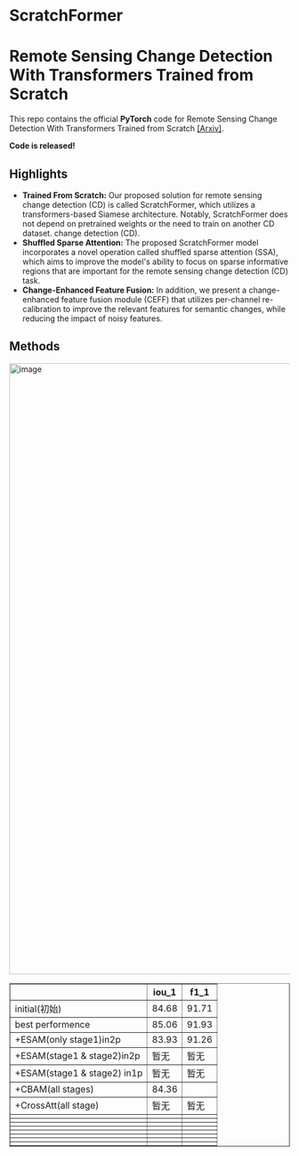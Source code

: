 # ScratchFormer

# Remote Sensing Change Detection With Transformers Trained from Scratch
This repo contains the official **PyTorch** code for Remote Sensing Change Detection With Transformers Trained from Scratch [[Arxiv]](https://arxiv.org/pdf/2304.06710.pdf). 

**Code is released!**

Highlights
-----------------
- **Trained From Scratch:** Our proposed solution for remote sensing change detection (CD) is called ScratchFormer, which utilizes a transformers-based Siamese architecture. Notably, ScratchFormer does not depend on pretrained weights or the need to train on another CD dataset.
change detection (CD).
- **Shuffled Sparse Attention:** The proposed ScratchFormer model incorporates a novel operation called shuffled sparse attention (SSA), which aims to improve the model's ability to focus on sparse informative regions that are important for the remote sensing change detection (CD) task.
- **Change-Enhanced Feature Fusion:** In addition, we present a change-enhanced feature fusion module (CEFF) that utilizes per-channel re-calibration to improve the relevant features for semantic changes, while reducing the impact of noisy features.

Methods
-----------------
<img width="1096" alt="image" src="https://github.com/mustansarfiaz/ScratchFormer/blob/main/demo/proposed_framework.jpg">

<!DOCTYPE html>
<html>
<head>
    <title>实验结果汇总</title>
</head>
<body>
    <table border="1">
        <tr>
            <th></th>
            <th>iou_1</th>
            <th>f1_1</th>
        </tr>
        <tr>
            <td>initial(初始)</td>
            <td>84.68</td>
            <td>91.71</td>
        </tr>
        <tr>
            <td>best performence</td>
            <td>85.06</td>
            <td>91.93</td>
        </tr>
        <tr>
            <td>+ESAM(only stage1)in2p</td>
            <td>83.93</td>
            <td>91.26</td>
        </tr>
        <tr>
            <td>+ESAM(stage1 & stage2)in2p</td>
            <td>暂无</td>
            <td>暂无</td>
        </tr>
        <tr>
            <td>+ESAM(stage1 & stage2) in1p</td>
            <td>暂无</td>
            <td>暂无</td>
        </tr>
        <tr>
            <td>+CBAM(all stages)</td>
            <td>84.36</td>
            <td></td>
        </tr>
        <tr>
            <td>+CrossAtt(all stage)</td>
            <td>暂无</td>
            <td>暂无</td>
        </tr>
        <tr>
            <td></td>
            <td></td>
            <td></td>
        </tr>
        <tr>
            <td></td>
            <td></td>
            <td></td>
        </tr>
        <tr>
            <td></td>
            <td></td>
            <td></td>
        </tr>
        <tr>
            <td></td>
            <td></td>
            <td></td>
        </tr>
        <tr>
            <td></td>
            <td></td>
            <td></td>
        </tr>
        <tr>
            <td></td>
            <td></td>
            <td></td>
        </tr>
        <tr>
            <td></td>
            <td></td>
            <td></td>
        </tr>
        <tr>
            <td></td>
            <td></td>
            <td></td>
        </tr>
    </table>
</body>
</html>

		
		
		
		
		
		
		
		
		
		
		
		
		
		
		
		
		
		
		
		
		
